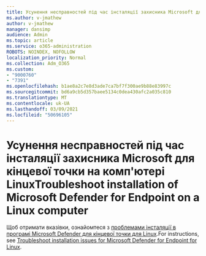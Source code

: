 ```yaml
---
title: Усунення несправностей під час інсталяції захисника Microsoft для кінцевої точки на комп'ютері Linux
ms.author: v-jmathew
author: v-jmathew
manager: dansimp
audience: Admin
ms.topic: article
ms.service: o365-administration
ROBOTS: NOINDEX, NOFOLLOW
localization_priority: Normal
ms.collection: Adm_O365
ms.custom:
- "9000760"
- "7391"
ms.openlocfilehash: b1ae8a2c7e8d3ade7ca7bf7f300ae9b88e83997c
ms.sourcegitcommit: bd6a9cb5d357baee5134c0dea430afc2a035c810
ms.translationtype: MT
ms.contentlocale: uk-UA
ms.lasthandoff: 03/09/2021
ms.locfileid: "50696105"
---
```

# <a name="troubleshoot-installation-of-microsoft-defender-for-endpoint-on-a-linux-computer"></a><span data-ttu-id="eebbc-102">Усунення несправностей під час інсталяції захисника Microsoft для кінцевої точки на комп'ютері Linux</span><span class="sxs-lookup"><span data-stu-id="eebbc-102">Troubleshoot installation of Microsoft Defender for Endpoint on a Linux computer</span></span>

<span data-ttu-id="eebbc-103">Щоб отримати вказівки, ознайомтеся з [проблемами інсталяції в програмі Microsoft Defender для кінцевої точки для Linux](https://go.microsoft.com/fwlink/?linkid=2144673).</span><span class="sxs-lookup"><span data-stu-id="eebbc-103">For instructions, see [Troubleshoot installation issues for Microsoft Defender for Endpoint for Linux](https://go.microsoft.com/fwlink/?linkid=2144673).</span></span>
